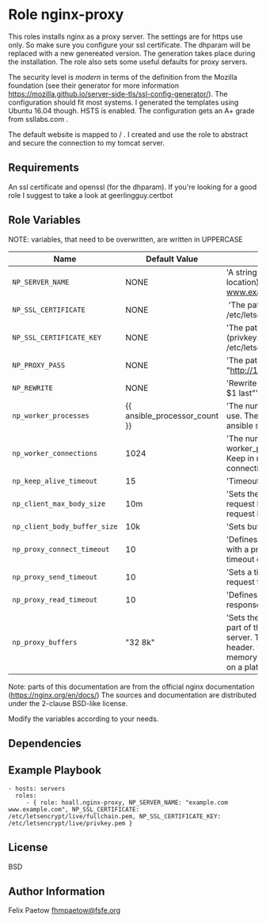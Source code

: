 # Role nginx-proxy 

This roles installs nginx as a proxy server. The settings are for https use only. So make sure you configure your ssl certificate. The dhparam will be replaced with a new genereated version. The generation takes place during the installation. The role also sets some useful defaults for proxy servers.

The security level is *modern* in terms of the definition from the Mozilla foundation (see their generator for more information https://mozilla.github.io/server-side-tls/ssl-config-generator/). The configuration should fit most systems. I generated the templates using Ubuntu 16.04 though. HSTS is enabled. The configuration gets an A+ grade from ssllabs.com . 

The default website is mapped to / . I created and use the role to abstract and secure the connection to my tomcat server.

## Requirements

An ssl certificate and openssl (for the dhparam). If you're looking for a good role I suggest to take a look at geerlingguy.certbot

## Role Variables

NOTE: variables, that need to be overwritten, are written in UPPERCASE

| Name                  | Default Value | Description                        |
| --------------------- | ------------- | -----------------------------------|
| `NP_SERVER_NAME` | NONE | 'A string containing the names the server (and location) shall listen to. I.e. "example.com www.example.com"' |
| `NP_SSL_CERTIFICATE`| NONE | 'The path to your ssl certificate (fullchain.pem). I.e. /etc/letsencrypt/live/diveperience.de/fullchain.pem' |
| `NP_SSL_CERTIFICATE_KEY` | NONE | 'The path to your ssl certificate private key (privkey.pem). I.e. /etc/letsencrypt/live/diveperience.de/privkey.pem' |
| `NP_PROXY_PASS` | NONE | 'The path to the location. I.e. "http://127.0.0.1:8080/example/"' |
| `NP_REWRITE` | NONE | 'Rewrite rule for the website. I.e. "^/example(.*)$ $1 last"' |
| `np_worker_processes` | {{ ansible_processor_count }} |  'The number of worker processes nginx should use. The default is one per core, determined by the ansible setup.' |
| `np_worker_connections` | 1024 | 'The number of connections for each worker_process (including to backend servers). Keep in mind that a browser opens more than one connection to increase the speed.` |
| `np_keep_alive_timeout` | 15 | 'Timeout for an idle client connection in seconds.' |
| `np_client_max_body_size`| 10m | 'Sets the maximum allowed size of the client request body, specified in the “Content-Length” request header field.' |
| `np_client_body_buffer_size`| 10k | 'Sets buffer size for reading client request body.' |
| `np_proxy_connect_timeout` | 10 | 'Defines a timeout for establishing a connection with a proxied server. It should be noted that this timeout cannot usually exceed 75 seconds.' |
| `np_proxy_send_timeout` | 10 | 'Sets a timeout (in seconds) for transmitting a request to the proxied server.' |
| `np_proxy_read_timeout` | 10 | 'Defines a timeout (in seconds) for reading a response from the proxied server.' |
| `np_proxy_buffers` | "32 8k" | 'Sets the size of the buffer used for reading the first part of the response received from the proxied server. This part usually contains a small response header. By default, the buffer size is equal to one memory page. This is either 4K or 8K, depending on a platform. It can be made smaller, however.' |

Note: parts of this documentation are from the official nginx documentation (https://nginx.org/en/docs/) The sources and documentation are distributed under the 2-clause BSD-like license.

Modify the variables according to your needs.
 
## Dependencies

## Example Playbook

    - hosts: servers
      roles:
         - { role: hoall.nginx-proxy, NP_SERVER_NAME: "example.com www.example.com", NP_SSL_CERTIFICATE: /etc/letsencrypt/live/fullchain.pem, NP_SSL_CERTIFICATE_KEY: /etc/letsencrypt/live/privkey.pem }

## License

BSD

## Author Information

Felix Paetow fhmpaetow@fsfe.org

